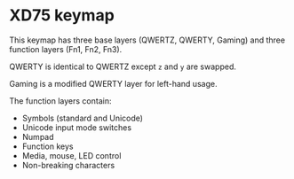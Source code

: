 # XD75 keymap

This keymap has three base layers (QWERTZ, QWERTY, Gaming) and three function layers (Fn1, Fn2, Fn3).

QWERTY is identical to QWERTZ except `z` and `y` are swapped.

Gaming is a modified QWERTY layer for left-hand usage.

The function layers contain:

* Symbols (standard and Unicode)
* Unicode input mode switches
* Numpad
* Function keys
* Media, mouse, LED control
* Non-breaking characters
